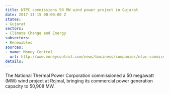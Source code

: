 ```yaml
---
title: NTPC commissions 50 MW wind power project in Gujarat
date: 2017-11-15 00:00:00 Z
states:
- Gujarat
sectors:
- Climate Change and Energy
subsectors:
- Renewables
sources:
- name: Money Control
  url: http://www.moneycontrol.com/news/business/companies/ntpc-commissions-50-mw-wind-project-in-rojmal-gujarat-2434555.html
details: 
---
```


The National Thermal Power Corporation commissioned a 50 megawatt (MW) wind project at Rojmal, bringing its commercial power generation capacity to 50,908 MW. 
